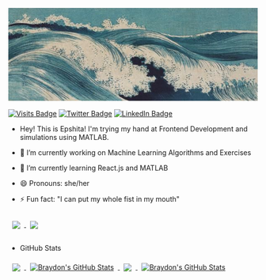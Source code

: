 ![Epshita's GitHub Banner](./banner.jpg)

[![Visits Badge](https://badges.pufler.dev/visits/docilefiasco/docilefiasco)](https://github.com/docilefiasco/)
[![Twitter Badge](https://img.shields.io/badge/Twitter-Profile-informational?style=flat&logo=twitter&logoColor=white&color=1CA2F1)](https://twitter.com/docilefiasco)
[![LinkedIn Badge](https://img.shields.io/badge/LinkedIn-Profile-informational?style=flat&logo=linkedin&logoColor=white&color=0D76A8)](https://www.linkedin.com/in/epshita-chakravarty/)


- Hey! This is Epshita! I'm trying my hand at Frontend Development and simulations using MATLAB.

- 🔭 I’m currently working on Machine Learning Algorithms and Exercises 
- 🌱 I’m currently learning React.js and MATLAB
- 😄 Pronouns: she/her
- ⚡ Fun fact: "I can put my whole fist in my mouth"


<a href="https://github.com/docilefiasco/portfolio">
  <img align="center" style="margin:1rem 0.5rem" src="https://github-readme-stats.vercel.app/api/pin/?username=docilefiasco&repo=portfolio&title_color=ffffff&text_color=c9cacc&icon_color=4AB197&bg_color=1A2B34" />
</a>



<a href="https://github.com/docilefiasco/image-processing">
  <img align="center" style="margin:0.5rem" src="https://github-readme-stats.vercel.app/api/pin/?username=docilefiasco&repo=image-processing&title_color=ffffff&text_color=c9cacc&icon_color=4AB197&bg_color=1A2B34" />
</a>



<br>


- GitHub Stats 


<a href="https://github.com/docilefiasco">
  <img align="center" style="margin:0.5rem" src="https://github-readme-stats.vercel.app/api/top-langs/?username=docilefiasco&hide=html,css&title_color=ffffff&text_color=c9cacc&icon_color=4AB197&bg_color=1A2B34" />
</a>

<a href="https://github.com/docilefiasco">
  <img align="center" style="margin:0.5rem" src="https://github-readme-stats.vercel.app/api?username=docilefiasco&show_icons=true&line_height=27&count_private=true&title_color=ffffff&text_color=c9cacc&icon_color=4AB097&bg_color=1A2B34" alt="Braydon's GitHub Stats" />
</a>

<a href="https://github.com/docilefiasco">
  <img align="center" style="margin:0.5rem" src="https://github-readme-stats.vercel.app/api/top-langs/?username=docilefiasco&hide=html,css&title_color=ffffff&text_color=c9cacc&icon_color=4AB197&bg_color=1A2B34" />
</a>

<a href="https://github.com/docilefiasco">
  <img align="center" style="margin:0.5rem" src="https://github-readme-stats.vercel.app/api?username=docilefiasco&show_icons=true&line_height=27&count_private=true&title_color=ffffff&text_color=c9cacc&icon_color=4AB097&bg_color=1A2B34" alt="Braydon's GitHub Stats" />
</a>
